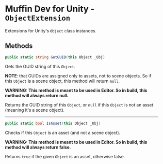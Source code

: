 # Muffin Dev for Unity - `ObjectExtension`

Extensions for Unity's `Object` class instances.

## Methods

```cs
public static string GetGUID(this Object _Obj)
```

Gets the GUID string of this `Object`.

**NOTE**: that GUIDs are assigned only to assets, not to scene objects. So if this `Object` is a scene object, this method will return `null`.

**WARNING: This method is meant to be used in Editor. So in build, this method will always return null.**

Returns the GUID string of this `Object`, or `null` if this `Object` is not an asset (meaning it's a scene object).

---

```cs
public static bool IsAsset(this Object _Obj)
```

Checks if this `Object` is an asset (and not a scene object).

**WARNING: This method is meant to be used in Editor. So in build, this method will always return false.**

Returns `true` if the given `Object` is an asset, otherwise false.